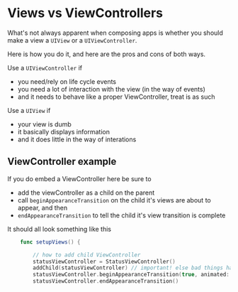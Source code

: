 # Views vs ViewControllers

What's not always apparent when composing apps is whether you should make a view a `UIView` or a `UIViewController`.

Here is how you do it, and here are the pros and cons of both ways.

Use a `UIViewController` if

* you need/rely on life cycle events
* you need a lot of interaction with the view (in the way of events)
* and it needs to behave like a proper ViewController, treat is as such

Use a `UIView` if

* your view is dumb
* it basically displays information
* and it does little in the way of interations

## ViewController example

If you do embed a ViewController here be sure to 

* add the viewController as a child on the parent
* call `beginAppearanceTransition` on the child it's views are about to appear, and then
* `endAppearanceTransition` to tell the child it's view transition is complete

It should all look something like this

```swift
    func setupViews() {

        // how to add child ViewController
        statusViewController = StatusViewController()
        addChild(statusViewController) // important! else bad things happen (i.e. UIResponderChain events missed)
        statusViewController.beginAppearanceTransition(true, animated: false) 
        statusViewController.endAppearanceTransition()
```




